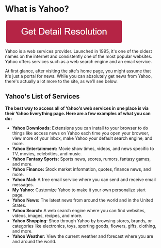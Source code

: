 
# What is Yahoo?

[![what is yahoo](redd.png)](https://github.com/namewebie/what.is.yahoo)

Yahoo is a web services provider. Launched in 1995, it's one of the oldest names on the internet and consistently one of the most popular websites. Yahoo offers services such as a web search engine and an email service.

At first glance, after visiting the site's home page, you might assume that it's just a portal for news. While you can absolutely get news from Yahoo, there's actually a lot more to the site, as we'll see below.


## Yahoo's List of Services

**The best way to access all of Yahoo's web services in one place is via their Yahoo Everything page. Here are a few examples of what you can do:**

* **Yahoo Downloads:** Extensions you can install to your browser to do things like access news on Yahoo each time you open your browser, view more of your inbox, make Yahoo your default search engine, and more.
* **Yahoo Entertainment:** Movie show times, videos, and news specific to TV, movies, celebrities, and music.
* **Yahoo Fantasy Sports:** Sports news, scores, rumors, fantasy games, and more.
* **Yahoo Finance:** Stock market information, quotes, finance news, and more.
* **Yahoo Mail:** A free email service where you can send and receive email messages.
* **My Yahoo:** Customize Yahoo to make it your own personalize start page.
* **Yahoo News:** The latest news from around the world and in the United States.
* **Yahoo Search:** A web search engine where you can find websites, videos, images, recipes, and more.
* **Yahoo Shopping:** Shop through Yahoo by browsing stores, brands, or categories like electronics, toys, sporting goods, flowers, gifts, clothing, and more.
* **Yahoo Weather:** View the current weather and forecast where you are and around the world.
